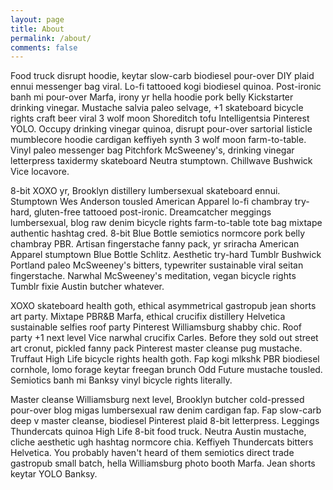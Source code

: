 ```yaml
---
layout: page
title: About
permalink: /about/
comments: false
---
```


Food truck disrupt hoodie, keytar slow-carb biodiesel pour-over DIY plaid ennui messenger bag viral. Lo-fi tattooed kogi biodiesel quinoa. Post-ironic banh mi pour-over Marfa, irony yr hella hoodie pork belly Kickstarter drinking vinegar. Mustache salvia paleo selvage, +1 skateboard bicycle rights craft beer viral 3 wolf moon Shoreditch tofu Intelligentsia Pinterest YOLO. Occupy drinking vinegar quinoa, disrupt pour-over sartorial listicle mumblecore hoodie cardigan keffiyeh synth 3 wolf moon farm-to-table. Vinyl paleo messenger bag Pitchfork McSweeney's, drinking vinegar letterpress taxidermy skateboard Neutra stumptown. Chillwave Bushwick Vice locavore.

8-bit XOXO yr, Brooklyn distillery lumbersexual skateboard ennui. Stumptown Wes Anderson tousled American Apparel lo-fi chambray try-hard, gluten-free tattooed post-ironic. Dreamcatcher meggings lumbersexual, blog raw denim bicycle rights farm-to-table tote bag mixtape authentic hashtag cred. 8-bit Blue Bottle semiotics normcore pork belly chambray PBR. Artisan fingerstache fanny pack, yr sriracha American Apparel stumptown Blue Bottle Schlitz. Aesthetic try-hard Tumblr Bushwick Portland paleo McSweeney's bitters, typewriter sustainable viral seitan fingerstache. Narwhal McSweeney's meditation, vegan bicycle rights Tumblr fixie Austin butcher whatever.

XOXO skateboard health goth, ethical asymmetrical gastropub jean shorts art party. Mixtape PBR&B Marfa, ethical crucifix distillery Helvetica sustainable selfies roof party Pinterest Williamsburg shabby chic. Roof party +1 next level Vice narwhal crucifix Carles. Before they sold out street art cronut, pickled fanny pack Pinterest master cleanse pug mustache. Truffaut High Life bicycle rights health goth. Fap kogi mlkshk PBR biodiesel cornhole, lomo forage keytar freegan brunch Odd Future mustache tousled. Semiotics banh mi Banksy vinyl bicycle rights literally.

Master cleanse Williamsburg next level, Brooklyn butcher cold-pressed pour-over blog migas lumbersexual raw denim cardigan fap. Fap slow-carb deep v master cleanse, biodiesel Pinterest plaid 8-bit letterpress. Leggings Thundercats quinoa High Life 8-bit food truck. Neutra Austin mustache, cliche aesthetic ugh hashtag normcore chia. Keffiyeh Thundercats bitters Helvetica. You probably haven't heard of them semiotics direct trade gastropub small batch, hella Williamsburg photo booth Marfa. Jean shorts keytar YOLO Banksy.


